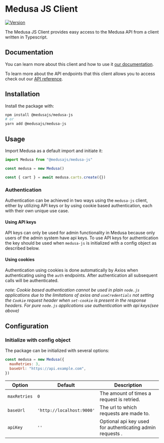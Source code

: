 # Medusa JS Client

[![Version](https://img.shields.io/npm/v/stripe.svg)](https://www.npmjs.org/package/@medusajs/medusa-js)

The Medusa JS Client provides easy access to the Medusa API from a client written in Typescript.

## Documentation

You can learn more about this client and how to use it [our documentation](https://docs.medusajs.com/js-client/overview).

To learn more about the API endpoints that this client allows you to access check out our [API reference](https://docs.medusajs.com/api/store).

## Installation

Install the package with:

```sh
npm install @medusajs/medusa-js
# or
yarn add @medusajs/medusa-js
```

## Usage

Import Medusa as a default import and initiate it:

```js
import Medusa from "@medusajs/medusa-js"

const medusa = new Medusa()

const { cart } = await medusa.carts.create({})
```

### Authentication

Authentication can be achieved in two ways using the `medusa-js` client, either by utilizing API keys or by using cookie based authentication, each with their own unique use case.

#### **Using API keys**

API keys can only be used for admin functionality in Medusa because only users of the admin system have api keys. To use API keys for authentication the key should be used when `medusa-js` is initialized with a config object as described below.

#### **Using cookies**

Authentication using cookies is done automatically by Axios when authenticating using the `auth` endpoints. After authentication all subsequent calls will be authenticated.

_note: Cookie based authentication cannot be used in plain `node.js` applications due to the limitations of axios and `useCredentials` not setting the `Cookie` request header when `set-cookie` is present in the response headers. For pure `node.js` applications use authentication with api keys(see above)_

## Configuration

### Initialize with config object

The package can be initialized with several options:

```js
const medusa = new Medusa({
  maxRetries: 3,
  baseUrl: "https://api.example.com",
})
```

| Option       | Default                   | Description                                               |
| ------------ | ------------------------- | --------------------------------------------------------- |
| `maxRetries` | `0`                       | The amount of times a request is retried.                 |
| `baseUrl`    | `'http://localhost:9000'` | The url to which requests are made to.                    |
| `apiKey`     | `''`                      | Optional api key used for authenticating admin requests . |
